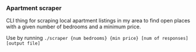### Apartment scraper

CLI thing for scraping local apartment listings in my area to find open places with a given number of bedrooms and a minimum price.

Use by running `./scraper {num bedrooms} {min price} [num of responses] [output file]`

